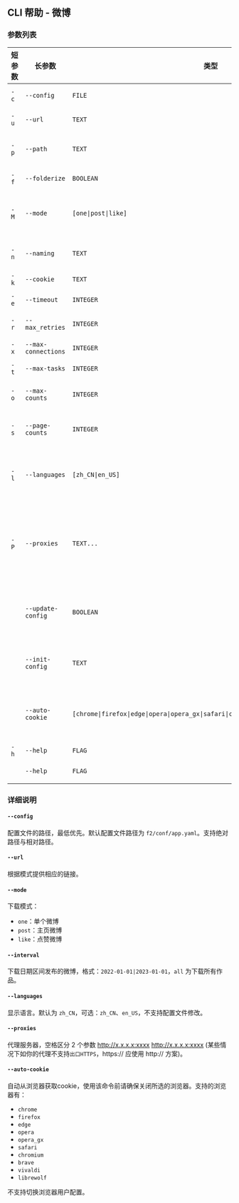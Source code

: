 ## CLI 帮助 - 微博

### 参数列表

| 短参数 | 长参数 | 类型 | 说明 |
| ------ | ------ | ---- | ---- |
| `-c`   | `--config` | `FILE` | 配置文件的路径，最低优先 |
| `-u`   | `--url` | `TEXT` | 根据模式提供相应的链接 |
| `-p`   | `--path` | `TEXT` | 作品保存位置，支持绝对与相对路径 |
| `-f`   | `--folderize` | `BOOLEAN` | 是否将作品保存到单独的文件夹 |
| `-M`   | `--mode` | `[one\|post\|like]` | 下载模式：单个微博(one)，主页微博(post)，点赞微博(like) |
| `-n`   | `--naming` | `TEXT` | 全局微博文件命名方式，前往文档查看更多帮助 |
| `-k`   | `--cookie` | `TEXT` | 登录后的cookie |
| `-e`   | `--timeout` | `INTEGER` | 网络请求超时时间 |
| `-r`   | `--max_retries` | `INTEGER` | 网络请求超时重试数 |
| `-x`   | `--max-connections` | `INTEGER` | 网络请求并发连接数 |
| `-t`   | `--max-tasks` | `INTEGER` | 异步的任务数 |
| `-o`   | `--max-counts` | `INTEGER` | 最大微博下载数。`0` 表示无限制 |
| `-s`   | `--page-counts` | `INTEGER` | 从接口每页可获取微博数，不建议超过 `20` |
| `-l`   | `--languages` | `[zh_CN\|en_US]` | 显示语言。默认为 `zh_CN`，可选：`zh_CN`、`en_US`，不支持配置文件修改 |
| `-P`   | `--proxies` | `TEXT...` | 代理服务器，最多 2 个参数，`http://`与`https://`。空格区分 2 个参数，例如：`http://x.x.x.x https://x.x.x.x` |
|        | `--update-config` | `BOOLEAN` | 使用命令行选项更新配置文件。需要先使用`-c`选项提供一个配置文件路径 |
|        | `--init-config` | `TEXT` | 初始化配置文件。不能同时初始化和更新配置文件 |
|        | `--auto-cookie` | `[chrome\|firefox\|edge\|opera\|opera_gx\|safari\|chromium\|brave\|vivaldi\|librewolf]` | 自动从浏览器获取cookie，使用该命令前请确保关闭所选的浏览器 |
| `-h`   | `--help` | `FLAG` | 显示富文本帮助 |
|        | `--help` | `FLAG` | 显示帮助信息并退出 |

### 详细说明

#### `--config`

配置文件的路径，最低优先。默认配置文件路径为 `f2/conf/app.yaml`。支持绝对路径与相对路径。

#### `--url`

根据模式提供相应的链接。

#### `--mode`

下载模式：
- `one`：单个微博
- `post`：主页微博
- `like`：点赞微博

#### `--interval`

下载日期区间发布的微博，格式：`2022-01-01|2023-01-01`，`all` 为下载所有作品。

#### `--languages`

显示语言。默认为 `zh_CN`，可选：`zh_CN`、`en_US`，不支持配置文件修改。

#### `--proxies`

代理服务器，空格区分 2 个参数 http://x.x.x.x:xxxx http://x.x.x.x:xxxx (某些情况下如你的代理不支持`出口HTTPS`，https:// 应使用 http:// 方案)。

#### `--auto-cookie`

自动从浏览器获取cookie，使用该命令前请确保关闭所选的浏览器。支持的浏览器有：
- `chrome`
- `firefox`
- `edge`
- `opera`
- `opera_gx`
- `safari`
- `chromium`
- `brave`
- `vivaldi`
- `librewolf`

不支持切换浏览器用户配置。
